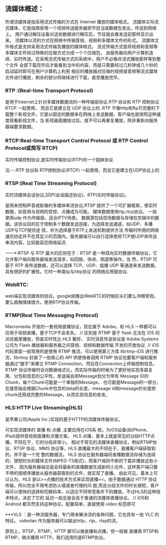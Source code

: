 ## 流媒体概述：

所谓流媒体是指采用流式传输的方式在 Internet 播放的媒体格式。 
流媒体又叫流式媒体，它是指商家用一个视频传送服务器把节目当成数据包发出，传送到网络上。
用户通过解压设备对这些数据进行解压后，节目就会像发送前那样显示出来。
流媒体以流的方式在网络中传输音频、视频和多媒体文件的形式。
流媒体文件格式是支持采用流式传输及播放的媒体格式。
流式传输方式是将视频和音频等多媒体文件经过特殊的压缩方式分成一个个压缩包，
由服务器向用户计算机连续、实时传送。在采用流式传输方式的系统中，用户不必像非流式播放那样等到整个文件
全部下载完毕后才能看到当中的内容，而是只需要经过几秒钟或几十秒的启动延时即可在用户计算机上利用
相应的播放器对压缩的视频或音频等流式媒体文件进行播放，剩余的部分将继续进行下载，直至播放完毕。

### RTP :(Real-time Transport Protocol)

是用于Internet上针对多媒体数据流的一种传输层协议.RTP 协议和 RTP 控制协议 RTCP 一起使用，
而且它是建立在 UDP 协议上的.
RTP 不像http和ftp可完整的下载整个影视文件，它是以固定的数据率在网络上发送数据，客户端也是按照这种速度观看影视文件，当
影视画面播放过后，就不可以再重复播放，除非重新向服务器端要求数据。

### RTCP:Real-time Transport Control Protocol 或 RTP Control Protocol或简写 RTCP)

实时传输控制协议,是实时传输协议(RTP)的一个姐妹协议.

注:--:RTP 协议和 RTP控制协议(RTCP) 一起使用，而且它是建立在UDP协议上的

### RTSP:(Real Time Streaming Protocol)

实时流媒体会话协议,SDP(会话描述协议)，RTP(实时传输协议)。

是用来控制声音或影像的多媒体串流协议,RTSP 提供了一个可扩展框架，使实时数据，如音频与视频的受控、点播成为可能。
媒体数据使用rtp,rtcp协议。
一般使用udp 作为传输层。适合IPTV场景。
数据源包括现场数据与存储在剪辑中的数据。该协议目的在于控制多个数据发送连接，为选择发送通道，如UDP、多播UDP与TCP提供途
径，并为选择基于RTP上发送机制提供方法
传输时所用的网络通讯协定并不在其定义的范围内，服务器端可以自行选择使用TCP或UDP来传送串流内容，比较能容忍网络延迟.


--->:RTSP 与 RTP 最大的区别在于：RTSP 是一种双向实时数据传输协议，它允许客户端向服务器端发送请求，如回放、快进、倒退等操作。当
然，RTSP 可基于 RTP 来传送数据，还可以选择 TCP、UDP、组播 UDP 等通道来发送数据，具有很好的扩展性。它时一种类似与http协议
的网络应用层协议.

### WebRTC:

web端实现流媒体的协议。google刚推出WebRTC的时候巨头们要么冷眼旁观，要么抵触情绪很大。使用RTP协议传输。


### RTMP(Real Time Messaging Protocol)

Macromedia 开发的一套视频直播协议，现在属于 Adobe。和 HLS 一样都可以应用于视频直播，基于TCP不会丢失。
// 区别是 RTMP 基于 flash 无法在 iOS 的浏览器里播放，但是实时性比 HLS 要好。
实时消息传送协议是 Adobe Systems 公司为 Flash 播放器和服务器之间音频、视频和数据传输 开发的开放协议.
 // iOS 代码里面一般常用的是使用 RTMP 推流，可以使用第三方库 librtmp-iOS 进行推流，librtmp 封装了一些核心的 API 供使用者调用
RTMP 协议也要客户端和服务器通过“握手”来建立 RTMP Connection，然后在Connection上传输控制信息。RTMP 协议传输时会对数据格式化，而实际传输的时候为了更好地实现多路复用、分包和信息的公平性，发送端会把Message划分为带有 Message ID的Chunk，每个Chunk可能是一个单独的Message，
也可能是Message的一部分，在接受端会根据Chunk中包含的data的长度，message id和message的长度把chunk还原成完整的Message，从而实现信息的收发。

### HLS:HTTP Live Streaming(HLS)

是苹果公司(Apple Inc.)实现的基于HTTP的流媒体传输协议，

可实现流媒体的 直播 和 点播 ,主要应用在iOS系
统，为iOS设备(如iPhone、iPad)提供音视频直播和点播方案。
HLS 点播，基本上就是常见的分段HTTP点播，不同在于，它的分段非常小。
相对于常见的流媒体直播协议，例如RTMP协议、RTSP 协议、MMS 协议等，HLS 直播最大的不同在于，直播客户端获取到的，并不是一个完
整的数据流。
HLS 协议在服务器端将直播数据流存储为连续的、很短时长的媒体文件(MPEG-TS格式)，而客户端则不断的下载并播放这些小文件，
因为服务器端总是会将最新的直播数据生成新的小文件，这样客户端只要不停的按顺序播放从服务器获取到的文件，就实现了直播。
由此可见，基本上可以认为，HLS 是以>>点播的技术方式来实现直播<<。由于数据通过 HTTP 协议传输，所以完全不用考虑防火墙或者代理的问
题,而且分段文件的时长很短，客户端可以很快的选择和切换码率，以适应不同带宽条件下的播放。不过HLS的这种技术特点，决定了它的
延迟一般总是会高于普通的流媒体直播协议。
// iOS和 Android 都天然支持这种协议，配置简单，直接使用 video 标签即可

***VLS ：是一种流服务器，专门用来解决流的各种问题，它也具有一些 VLC 的特征。 videolan 作为服务器可以输出http，rtp，rtsp的流。


原则上，RTSP，RTMP，HTTP 都可以做直播和点播，但一般做 直播用 RTSP和RTMP，做点播用 HTTP。我们选用的是RTMP协议。